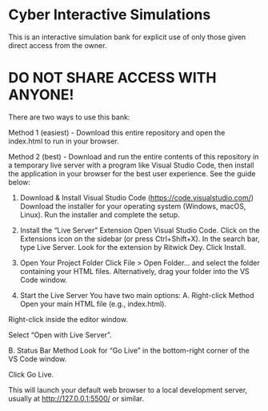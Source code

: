 # Cyber Interactive Simulations

This is an interactive simulation bank for explicit use of only those given direct access from the owner. 

# DO NOT SHARE ACCESS WITH ANYONE!

There are two ways to use this bank: 

Method 1 (easiest) - Download this entire repository and open the index.html to run in your browser. 

Method 2 (best) - Download and run the entire contents of this repository in a temporary live server with a program like Visual Studio Code, then install the application in your browser for the best user experience. See the guide below:

1. Download & Install Visual Studio Code (https://code.visualstudio.com/)
   Download the installer for your operating system (Windows, macOS, Linux).
   Run the installer and complete the setup.

2. Install the “Live Server” Extension
   Open Visual Studio Code.
   Click on the Extensions icon on the sidebar (or press Ctrl+Shift+X).
   In the search bar, type Live Server.
   Look for the extension by Ritwick Dey.
   Click Install.

3. Open Your Project Folder
   Click File > Open Folder... and select the folder containing your HTML files.
   Alternatively, drag your folder into the VS Code window.

4. Start the Live Server
   You have two main options:
     A. Right-click Method
   Open your main HTML file (e.g., index.html).

Right-click inside the editor window.

Select “Open with Live Server”.

B. Status Bar Method
Look for “Go Live” in the bottom-right corner of the VS Code window.

Click Go Live.

This will launch your default web browser to a local development server, usually at http://127.0.0.1:5500/ or similar.
